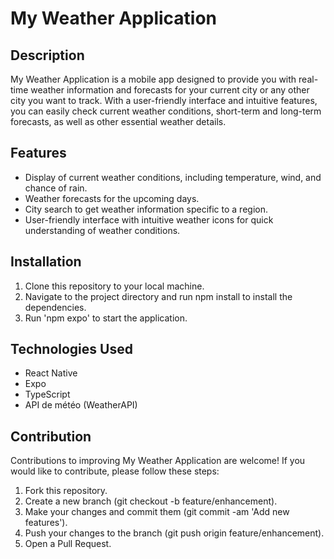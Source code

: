 # My Weather Application

## Description
My Weather Application is a mobile app designed to provide you with real-time weather information and forecasts for your current city or any other city you want to track. With a user-friendly interface and intuitive features, you can easily check current weather conditions, short-term and long-term forecasts, as well as other essential weather details.

## Features

- Display of current weather conditions, including temperature, wind, and chance of rain.
- Weather forecasts for the upcoming days.
- City search to get weather information specific to a region.
- User-friendly interface with intuitive weather icons for quick understanding of weather conditions.

## Installation

1. Clone this repository to your local machine.
2. Navigate to the project directory and run npm install to install the dependencies.
3. Run 'npm expo' to start the application.

## Technologies Used

- React Native
- Expo
- TypeScript
- API de météo (WeatherAPI)

## Contribution

Contributions to improving My Weather Application are welcome! If you would like to contribute, please follow these steps:

1. Fork this repository.
2. Create a new branch (git checkout -b feature/enhancement).
3. Make your changes and commit them (git commit -am 'Add new features').
4. Push your changes to the branch (git push origin feature/enhancement).
5. Open a Pull Request.


